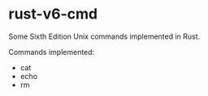 # rust-v6-cmd
Some Sixth Edition Unix commands implemented in Rust.

Commands implemented:

* cat
* echo
* rm
